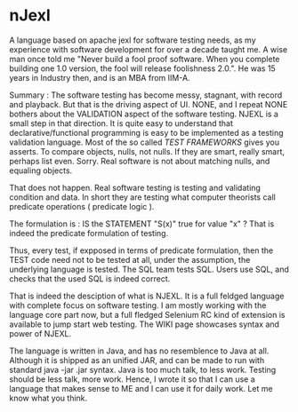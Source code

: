 # nJexl
A  language based on apache jexl for software testing needs,
as my experience with software development for over a decade taught me.
A wise man once told me  "Never build a fool proof software. When you complete building one 1.0 version, 
the fool will release foolishness 2.0.". He was 15 years in Industry then, and is an MBA from IIM-A.

Summary : The software testing has become messy, stagnant, with record and playback.
But that is the driving aspect of UI. NONE, and I repeat NONE bothers about the VALIDATION aspect of the software testing.
NJEXL is a small step in that direction.
It is quite easy to understand that declarative/functional programming is easy to be implemented as a testing validation language.  Most of the so called *TEST FRAMEWORKS* gives you asserts. To compare objects, nulls, not nulls. If they are smart, really smart, perhaps list even. Sorry. Real software is not about matching nulls, and equaling objects.

That does not happen.
Real software testing is testing and validating condition and data. In short they are testing what computer theorists call
predicate operations ( predicate logic ).

The formulation is : IS the STATEMENT "S(x)" true for value "x" ?
That is indeed the predicate formulation of testing.

Thus, every test, if expposed in terms of predicate formulation, then the TEST code need not to be tested at all,
under the assumption, the underlying language is tested. The SQL team tests SQL. Users use SQL, and checks that the used SQL is 
indeed correct.

That is indeed the desciption of what is NJEXL. It is a full feldged language with complete focus on software testing.
I am mostly working with the language core part now, but a full fledged Selenium RC kind of extension is available to jump start web testing. The WIKI page showcases syntax and power of NJEXL.

The language is written in Java, and has no resemblence to Java at all. Although it is shipped as an unified JAR, and can be made to run with standard java -jar <jarfile>.jar syntax. Java is too much talk, to less work. Testing should be less talk, more work. Hence, I wrote it so that I can use a language that makes sense to ME and I can use it for daily work. Let me know what you think.
